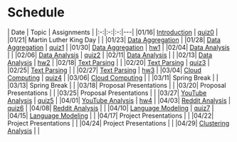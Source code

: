 Schedule
=====

| Date | Topic | Assignments |
|:-:|:-:|:-:|---|
|01/16| [Introduction](syllabus.md) | [quiz0](../assignments/quiz0) |
|01/21| Martin Luther King Day | |
|01/23| [Data Aggregation](data_aggregation) |
|01/28| [Data Aggregation](data_aggregation) | [quiz1](../assignments/quiz1) |
|01/30| [Data Aggregation](data_aggregation) | [hw1](../assignments/hw1) |
|02/04| [Data Analysis](data_analysis) | |
|02/06| [Data Analysis](data_analysis) | [quiz2](../assignments/quiz2) |
|02/11| [Data Analysis](data_analysis) | |
|02/13| [Data Analysis](data_analysis) | [hw2](../homework/hw2) |
|02/18| [Text Parsing]() | |
|02/20| [Text Parsing]() | [quiz3](../assignments/quiz3) |
|02/25| [Text Parsing]() |  |
|02/27| [Text Parsing]() | [hw3](../homework/hw3) |
|03/04| [Cloud Computing]() | [quiz4](../assignments/quiz4) |
|03/06| [Cloud Computing]() | |
|03/11| Spring Break | |
|03/13| Spring Break | |
|03/18| Proposal Presentations | |
|03/20| Proposal Presentations | |
|03/25| Proposal Presentations | |
|03/27| [YouTube Analysis]() | [quiz5](../assignments/quiz5) |
|04/01| [YouTube Analysis]() | [hw4](../homework/hw4) |
|04/03| [Reddit Analysis]() | [quiz6](../assignments/quiz6) |
|04/08| [Reddit Analysis]() | |
|04/10| [Language Modeling]() | [quiz7](../assignments/quiz7) |
|04/15| [Language Modeling]() | |
|04/17| Project Presentations | |
|04/22| Project Presentations | |
|04/24| Project Presentations | |
|04/29| [Clustering Analysis]() | |


<!--|03/25| [Phrase Structure Grammar](https://www.slideshare.net/jchoi7s/cs571-phrase-structure-grammar) | | |
|03/27| [Tree Adjoining Grammar](https://www.slideshare.net/jchoi7s/cs571-tree-adjoinixng-grammar) | | |
|04/01| [Combinatory Categorial Grammar](https://www.slideshare.net/jchoi7s/cs571-combinatory-categorial-grammar) | | |
|04/03| [Meaning Representations](http://mathcs.emory.edu/~choi/courses/cs571/slides/) | | |
|04/08| [Meaning Representations](http://mathcs.emory.edu/~choi/courses/cs571/slides/) | | |
-->




